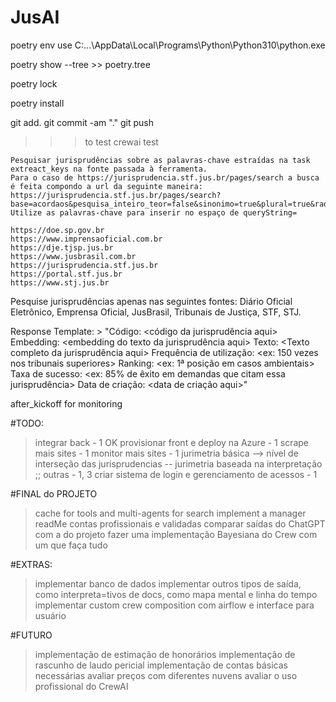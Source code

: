 # JusAI

 poetry env use C:\...\AppData\Local\Programs\Python\Python310\python.exe

poetry show --tree >> poetry.tree

 poetry lock

 poetry install

 git add. 
 git commit -am "."
 git push


>>> to test
crewai test

    Pesquisar jurisprudências sobre as palavras-chave estraídas na task extreact_keys na fonte passada à ferramenta.
    Para o caso de https://jurisprudencia.stf.jus.br/pages/search a busca é feita compondo a url da seguinte maneira: https://jurisprudencia.stf.jus.br/pages/search?base=acordaos&pesquisa_inteiro_teor=false&sinonimo=true&plural=true&radicais=false&buscaExata=true&page=1&pageSize=10&queryString=planos%20de%20sa%C3%BAde&sort=_score&sortBy=desc
    Utilize as palavras-chave para inserir no espaço de queryString=

    https://doe.sp.gov.br
    https://www.imprensaoficial.com.br
    https://dje.tjsp.jus.br
    https://www.jusbrasil.com.br
    https://jurisprudencia.stf.jus.br
    https://portal.stf.jus.br
    https://www.stj.jus.br


 Pesquise jurisprudências apenas nas seguintes fontes: 
    Diário Oficial Eletrônico, Emprensa Oficial, JusBrasil, Tribunais de Justiça, STF, STJ.

  Response Template: >
    "Código: <código da jurisprudência aqui>
    Embedding: <embedding do texto da jurisprudência aqui>
    Texto: <Texto completo da jurisprudência aqui>
    Frequência de utilização: <ex: 150 vezes nos tribunais superiores>
    Ranking: <ex: 1ª posição em casos ambientais>
    Taxa de sucesso: <ex: 85% de êxito em demandas que citam essa jurisprudência>
    Data de criação: <data de criação aqui>"


after_kickoff for monitoring




#TODO:
> integrar back - 1 OK
> provisionar front e deploy na Azure - 1
> scrape mais sites - 1
> monitor mais sites - 1
> jurimetria básica --> nível de interseção das jurisprudencias -- jurimetria baseada na interpretação ;;  outras - 1, 3
> criar sistema de login e gerenciamento de acessos - 1

#FINAL do PROJETO
> cache for tools and multi-agents for search
> implement a manager
> readMe
> contas profissionais e validadas
> comparar saídas do ChatGPT com a do projeto
> fazer uma implementação Bayesiana do Crew com um que faça tudo

#EXTRAS:
> implementar banco de dados
> implementar outros tipos de saída, como interpreta=tivos de docs, como mapa mental e linha do tempo
> implementar custom crew composition com airflow e interface para usuário

#FUTURO
> implementação de estimação de honorários
> implementação de rascunho de laudo pericial
> implementação de contas básicas necessárias
> avaliar preços com diferentes nuvens
> avaliar o uso profissional do CrewAI

